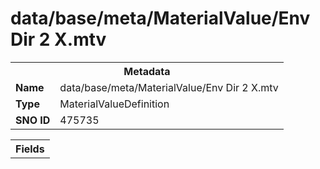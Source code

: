 <h1>data/base/meta/MaterialValue/Env Dir 2 X.mtv</h1><table><tr><th colspan="100%">Metadata</th></tr><tr><td><b>Name</b></td><td>data/base/meta/MaterialValue/Env Dir 2 X.mtv</td></tr><tr><td><b>Type</b></td><td>MaterialValueDefinition</td></tr><tr><td><b>SNO ID</b></td><td>475735</td></tr></table>

<table><tr><th colspan="100%">Fields</th></tr></table>


